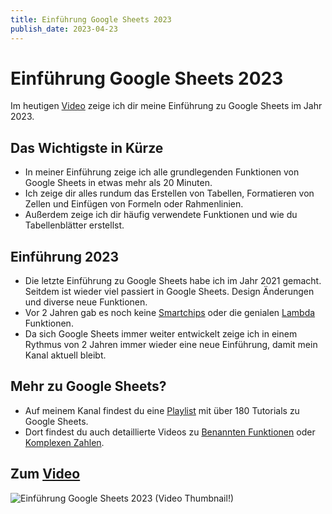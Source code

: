 ```yaml
---
title: Einführung Google Sheets 2023
publish_date: 2023-04-23
---
```


# Einführung Google Sheets 2023

Im heutigen [Video](https://youtu.be/IAvL6hSjovc) zeige ich dir meine Einführung zu Google Sheets im Jahr 2023. 

## Das Wichtigste in Kürze

- In meiner Einführung zeige ich alle grundlegenden Funktionen von Google Sheets in etwas mehr als 20 Minuten.
- Ich zeige dir alles rundum das Erstellen von Tabellen, Formatieren von Zellen und Einfügen von Formeln oder Rahmenlinien.
- Außerdem zeige ich dir häufig verwendete Funktionen  und wie du Tabellenblätter erstellst.

## Einführung 2023

- Die letzte Einführung zu Google Sheets habe ich im Jahr 2021 gemacht. Seitdem ist wieder viel passiert in Google Sheets. Design Änderungen und diverse neue Funktionen.
- Vor 2 Jahren gab es noch keine [Smartchips](https://youtu.be/tshtD4NLQ2w) oder die genialen [Lambda](https://youtu.be/bo2KTfbhUyU) Funktionen.
- Da sich Google Sheets immer weiter entwickelt zeige ich in einem Rythmus von 2 Jahren immer wieder eine neue Einführung, damit mein Kanal aktuell bleibt.

## Mehr zu Google Sheets?

- Auf meinem Kanal findest du eine [Playlist](https://www.youtube.com/playlist?list=PLIwquKwgy9HaYIVRyFJRoHuF2VypSVd1E) mit über 180 Tutorials zu Google Sheets.
- Dort findest du auch detaillierte Videos zu [Benannten Funktionen](https://youtu.be/L2LVHTGzizU) oder [Komplexen Zahlen](https://youtu.be/iC-rL-pqHuo).

## Zum [Video](https://youtu.be/IAvL6hSjovc)

![Einführung Google Sheets 2023 (Video Thumbnail!)](../thumbnails/Fertig467.jpg "Einführung Google Sheets 2023 (Video Thumbnail!)")